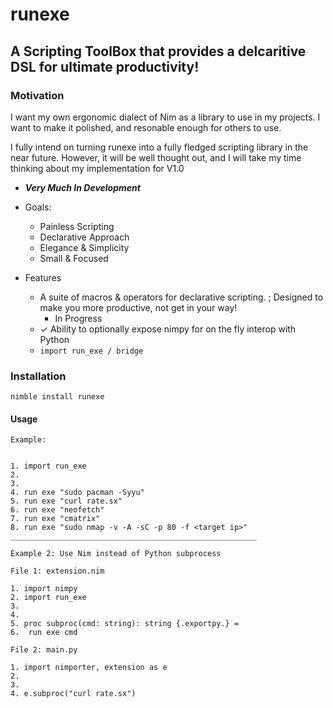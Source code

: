 # runexe
## A Scripting ToolBox that provides a delcaritive DSL for ultimate productivity!

### Motivation
I want my own ergonomic dialect of Nim as a library to use in my projects.
I want to make it polished, and resonable enough for others to use.

I fully intend on turning runexe into a fully fledged scripting library in the near future.
However, it will be well thought out, and I will take my time thinking about my implementation for V1.0

- ***Very Much In Development***

- Goals:
  - Painless Scripting 
  - Declarative Approach 
  - Elegance & Simplicity
  - Small & Focused   
  
 - Features
    - A suite of macros & operators for declarative scripting.
    ; Designed to make you more productive, not get in your way!
        - In Progress
    - ✓ Ability to optionally expose nimpy for on the fly interop with Python 
    - ```import run_exe / bridge``` 


### Installation

```nimble install runexe```


#### Usage

```
Example:


1. import run_exe
2.
3.
4. run exe "sudo pacman -Syyu"
5. run exe "curl rate.sx"
6. run exe "neofetch"
7. run exe "cmatrix"
8. run exe "sudo nmap -v -A -sC -p 80 -f <target ip>"
_______________________________________________________

Example 2: Use Nim instead of Python subprocess

File 1: extension.nim

1. import nimpy
2. import run_exe
3.
4. 
5. proc subproc(cmd: string): string {.exportpy.} =
6.  run exe cmd

File 2: main.py

1. import nimporter, extension as e
2.
3.
4. e.subproc("curl rate.sx")
```
